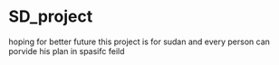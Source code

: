 # SD_project
hoping for better future
this project is for sudan and every person can porvide his plan in spasifc feild 
